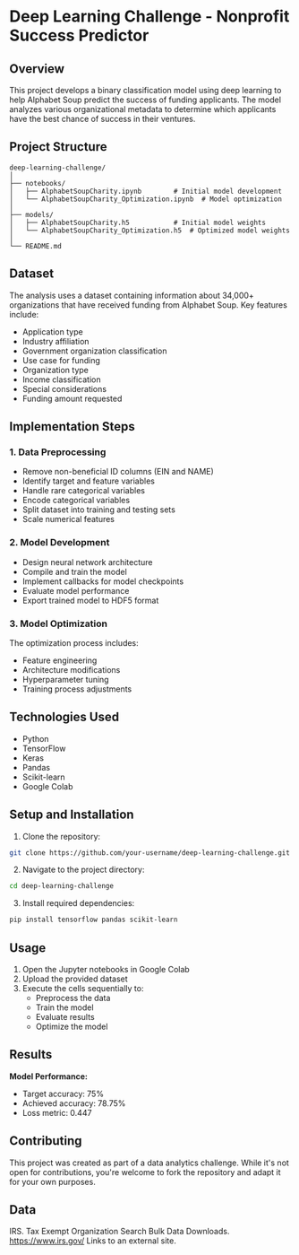 # Deep Learning Challenge - Nonprofit Success Predictor

## Overview
This project develops a binary classification model using deep learning to help Alphabet Soup predict the success of funding applicants. The model analyzes various organizational metadata to determine which applicants have the best chance of success in their ventures.

## Project Structure
```
deep-learning-challenge/
│
├── notebooks/
│   ├── AlphabetSoupCharity.ipynb        # Initial model development
│   └── AlphabetSoupCharity_Optimization.ipynb  # Model optimization
│
├── models/
│   ├── AlphabetSoupCharity.h5           # Initial model weights
│   └── AlphabetSoupCharity_Optimization.h5  # Optimized model weights
│
└── README.md
```

## Dataset
The analysis uses a dataset containing information about 34,000+ organizations that have received funding from Alphabet Soup. Key features include:

- Application type
- Industry affiliation
- Government organization classification
- Use case for funding
- Organization type
- Income classification
- Special considerations
- Funding amount requested

## Implementation Steps

### 1. Data Preprocessing
- Remove non-beneficial ID columns (EIN and NAME)
- Identify target and feature variables
- Handle rare categorical variables
- Encode categorical variables
- Split dataset into training and testing sets
- Scale numerical features

### 2. Model Development
- Design neural network architecture
- Compile and train the model
- Implement callbacks for model checkpoints
- Evaluate model performance
- Export trained model to HDF5 format

### 3. Model Optimization
The optimization process includes:
- Feature engineering
- Architecture modifications
- Hyperparameter tuning
- Training process adjustments

## Technologies Used
- Python
- TensorFlow
- Keras
- Pandas
- Scikit-learn
- Google Colab

## Setup and Installation

1. Clone the repository:
```bash
git clone https://github.com/your-username/deep-learning-challenge.git
```

2. Navigate to the project directory:
```bash
cd deep-learning-challenge
```

3. Install required dependencies:
```bash
pip install tensorflow pandas scikit-learn
```

## Usage
1. Open the Jupyter notebooks in Google Colab
2. Upload the provided dataset
3. Execute the cells sequentially to:
   - Preprocess the data
   - Train the model
   - Evaluate results
   - Optimize the model

## Results
**Model Performance:**
* Target accuracy: 75%
* Achieved accuracy: 78.75%
* Loss metric: 0.447

## Contributing
This project was created as part of a data analytics challenge. While it's not open for contributions, you're welcome to fork the repository and adapt it for your own purposes.

## Data
IRS. Tax Exempt Organization Search Bulk Data Downloads. https://www.irs.gov/ Links to an external site.
